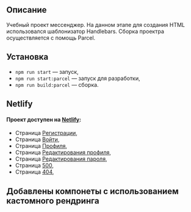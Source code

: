 ## Описание
Учебный проект мессенджер. На данном этапе для создания HTML использовался шаблонизатор Handlebars. Сборка проектра осуществляется с помощь Parcel.

## Установка
- `npm run start` — запуск,
- `npm run start:parcel` — запуск для разработки,
- `npm run build:parcel` — сборка.

## **Netlify**
#### Проект доступен на [Netlify](https://sparkling-brioche-e51e28.netlify.app/):
- Страница [Регистрации](https://sparkling-brioche-e51e28.netlify.app/signin),
- Страница [Войти](https://sparkling-brioche-e51e28.netlify.app/login),
- Страница [Профиля](https://sparkling-brioche-e51e28.netlify.app/profile),
- Страница [Редактирования профиля](https://sparkling-brioche-e51e28.netlify.app/edit-profile),
- Страница [Редактирования пароля](https://sparkling-brioche-e51e28.netlify.app/edit-password),
- Страница [500](https://sparkling-brioche-e51e28.netlify.app/500),
- Страница [404](https://sparkling-brioche-e51e28.netlify.app/404),

## Добавлены компонеты с использованием кастомного рендринга